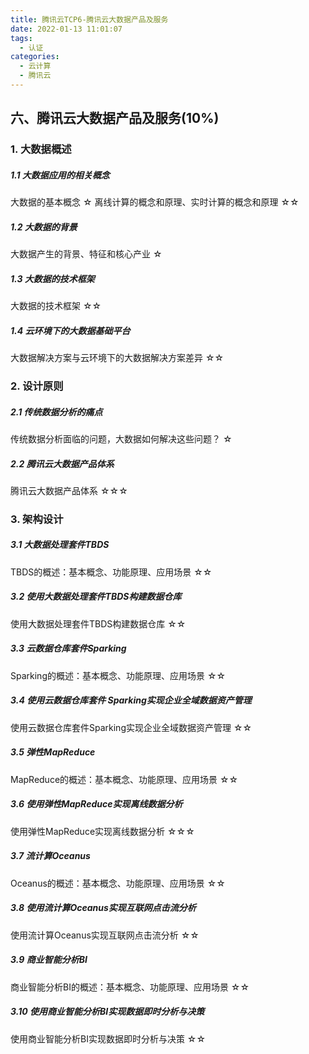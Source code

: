 ```yaml
---
title: 腾讯云TCP6-腾讯云大数据产品及服务
date: 2022-01-13 11:01:07
tags: 
  - 认证
categories:
  - 云计算
  - 腾讯云
---
```


<p></p>
<!-- more -->


## 六、腾讯云大数据产品及服务(10%)
### 1. 大数据概述
##### 1.1 大数据应用的相关概念
大数据的基本概念	☆
离线计算的概念和原理、实时计算的概念和原理	☆☆

##### 1.2 大数据的背景
大数据产生的背景、特征和核心产业	☆

##### 1.3 大数据的技术框架
大数据的技术框架	☆☆

##### 1.4 云环境下的大数据基础平台
大数据解决方案与云环境下的大数据解决方案差异	☆☆


### 2. 设计原则
##### 2.1 传统数据分析的痛点
传统数据分析面临的问题，大数据如何解决这些问题？	☆

##### 2.2 腾讯云大数据产品体系
腾讯云大数据产品体系	☆☆☆


### 3. 架构设计
##### 3.1 大数据处理套件TBDS
TBDS的概述：基本概念、功能原理、应用场景	☆☆

##### 3.2 使用大数据处理套件TBDS构建数据仓库
使用大数据处理套件TBDS构建数据仓库	☆☆

##### 3.3 云数据仓库套件Sparking
Sparking的概述：基本概念、功能原理、应用场景	☆☆

##### 3.4 使用云数据仓库套件 Sparking实现企业全域数据资产管理
使用云数据仓库套件Sparking实现企业全域数据资产管理	☆☆

##### 3.5 弹性MapReduce
MapReduce的概述：基本概念、功能原理、应用场景	☆☆

##### 3.6 使用弹性MapReduce实现离线数据分析
使用弹性MapReduce实现离线数据分析	☆☆☆

##### 3.7 流计算Oceanus
Oceanus的概述：基本概念、功能原理、应用场景	☆☆

##### 3.8 使用流计算Oceanus实现互联网点击流分析
使用流计算Oceanus实现互联网点击流分析	☆☆

##### 3.9 商业智能分析BI
商业智能分析BI的概述：基本概念、功能原理、应用场景	☆☆

##### 3.10 使用商业智能分析BI实现数据即时分析与决策
使用商业智能分析BI实现数据即时分析与决策	☆☆































